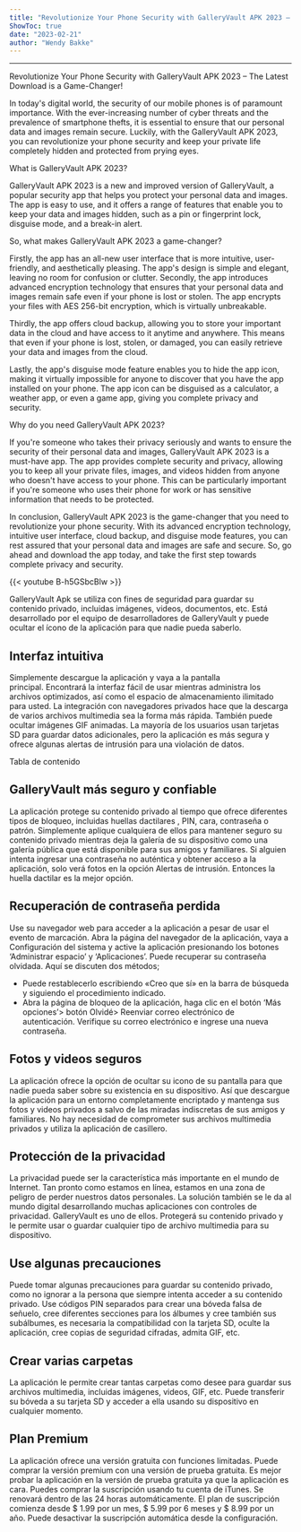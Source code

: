 ```yaml
---
title: "Revolutionize Your Phone Security with GalleryVault APK 2023 – The Latest Download is a Game-Changer!"
ShowToc: true 
date: "2023-02-21"
author: "Wendy Bakke"
---
```

*****
Revolutionize Your Phone Security with GalleryVault APK 2023 – The Latest Download is a Game-Changer!

In today's digital world, the security of our mobile phones is of paramount importance. With the ever-increasing number of cyber threats and the prevalence of smartphone thefts, it is essential to ensure that our personal data and images remain secure. Luckily, with the GalleryVault APK 2023, you can revolutionize your phone security and keep your private life completely hidden and protected from prying eyes.

What is GalleryVault APK 2023?

GalleryVault APK 2023 is a new and improved version of GalleryVault, a popular security app that helps you protect your personal data and images. The app is easy to use, and it offers a range of features that enable you to keep your data and images hidden, such as a pin or fingerprint lock, disguise mode, and a break-in alert.

So, what makes GalleryVault APK 2023 a game-changer?

Firstly, the app has an all-new user interface that is more intuitive, user-friendly, and aesthetically pleasing. The app's design is simple and elegant, leaving no room for confusion or clutter. Secondly, the app introduces advanced encryption technology that ensures that your personal data and images remain safe even if your phone is lost or stolen. The app encrypts your files with AES 256-bit encryption, which is virtually unbreakable.

Thirdly, the app offers cloud backup, allowing you to store your important data in the cloud and have access to it anytime and anywhere. This means that even if your phone is lost, stolen, or damaged, you can easily retrieve your data and images from the cloud.

Lastly, the app's disguise mode feature enables you to hide the app icon, making it virtually impossible for anyone to discover that you have the app installed on your phone. The app icon can be disguised as a calculator, a weather app, or even a game app, giving you complete privacy and security.

Why do you need GalleryVault APK 2023?

If you're someone who takes their privacy seriously and wants to ensure the security of their personal data and images, GalleryVault APK 2023 is a must-have app. The app provides complete security and privacy, allowing you to keep all your private files, images, and videos hidden from anyone who doesn't have access to your phone. This can be particularly important if you're someone who uses their phone for work or has sensitive information that needs to be protected.

In conclusion, GalleryVault APK 2023 is the game-changer that you need to revolutionize your phone security. With its advanced encryption technology, intuitive user interface, cloud backup, and disguise mode features, you can rest assured that your personal data and images are safe and secure. So, go ahead and download the app today, and take the first step towards complete privacy and security.

{{< youtube B-h5GSbcBlw >}} 



GalleryVault Apk se utiliza con fines de seguridad para guardar su contenido privado, incluidas imágenes, videos, documentos, etc. Está desarrollado por el equipo de desarrolladores de GalleryVault y puede ocultar el ícono de la aplicación para que nadie pueda saberlo. 
 
## Interfaz intuitiva
 
Simplemente descargue la aplicación y vaya a la pantalla principal. Encontrará la interfaz fácil de usar mientras administra los archivos optimizados, así como el espacio de almacenamiento ilimitado para usted. La integración con navegadores privados hace que la descarga de varios archivos multimedia sea la forma más rápida. También puede ocultar imágenes GIF animadas. La mayoría de los usuarios usan tarjetas SD para guardar datos adicionales, pero la aplicación es más segura y ofrece algunas alertas de intrusión para una violación de datos. 
 
Tabla de contenido
 
## GalleryVault más seguro y confiable
 
La aplicación protege su contenido privado al tiempo que ofrece diferentes tipos de bloqueo, incluidas huellas dactilares , PIN, cara, contraseña o patrón. Simplemente aplique cualquiera de ellos para mantener seguro su contenido privado mientras deja la galería de su dispositivo como una galería pública que está disponible para sus amigos y familiares. Si alguien intenta ingresar una contraseña no auténtica y obtener acceso a la aplicación, solo verá fotos en la opción Alertas de intrusión. Entonces la huella dactilar es la mejor opción. 
 
## Recuperación de contraseña perdida
 
Use su navegador web para acceder a la aplicación a pesar de usar el evento de marcación. Abra la página del navegador de la aplicación, vaya a Configuración del sistema y active la aplicación presionando los botones ‘Administrar espacio’ y ‘Aplicaciones’. Puede recuperar su contraseña olvidada. Aquí se discuten dos métodos;
 
- Puede restablecerlo escribiendo «Creo que sí» en la barra de búsqueda y siguiendo el procedimiento indicado.
 - Abra la página de bloqueo de la aplicación, haga clic en el botón ‘Más opciones’> botón Olvidé> Reenviar correo electrónico de autenticación. Verifique su correo electrónico e ingrese una nueva contraseña.

 
## Fotos y videos seguros
 
La aplicación ofrece la opción de ocultar su icono de su pantalla para que nadie pueda saber sobre su existencia en su dispositivo. Así que descargue la aplicación para un entorno completamente encriptado y mantenga sus fotos y videos privados a salvo de las miradas indiscretas de sus amigos y familiares. No hay necesidad de comprometer sus archivos multimedia privados y utiliza la aplicación de casillero. 
 
## Protección de la privacidad
 
La privacidad puede ser la característica más importante en el mundo de Internet. Tan pronto como estamos en línea, estamos en una zona de peligro de perder nuestros datos personales. La solución también se le da al mundo digital desarrollando muchas aplicaciones con controles de privacidad. GalleryVault es uno de ellos. Protegerá su contenido privado y le permite usar o guardar cualquier tipo de archivo multimedia para su dispositivo. 
 
## Use algunas precauciones 
 
Puede tomar algunas precauciones para guardar su contenido privado, como no ignorar a la persona que siempre intenta acceder a su contenido privado. Use códigos PIN separados para crear una bóveda falsa de señuelo, cree diferentes secciones para los álbumes y cree también sus subálbumes, es necesaria la compatibilidad con la tarjeta SD, oculte la aplicación, cree copias de seguridad cifradas, admita GIF, etc. 
 
## Crear varias carpetas
 
La aplicación le permite crear tantas carpetas como desee para guardar sus archivos multimedia, incluidas imágenes, videos, GIF, etc. Puede transferir su bóveda a su tarjeta SD y acceder a ella usando su dispositivo en cualquier momento. 
 
## Plan Premium
 
La aplicación ofrece una versión gratuita con funciones limitadas. Puede comprar la versión premium con una versión de prueba gratuita. Es mejor probar la aplicación en la versión de prueba gratuita ya que la aplicación es cara. Puedes comprar la suscripción usando tu cuenta de iTunes. Se renovará dentro de las 24 horas automáticamente. El plan de suscripción comienza desde $ 1.99 por un mes, $ 5.99 por 6 meses y $ 8.99 por un año. Puede desactivar la suscripción automática desde la configuración. 



